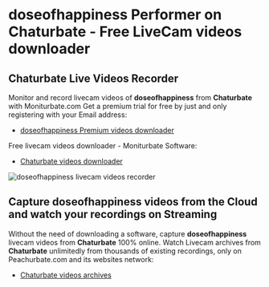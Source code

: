 # doseofhappiness Performer on Chaturbate - Free LiveCam videos downloader

## Chaturbate Live Videos Recorder

Monitor and record livecam videos of **doseofhappiness** from **Chaturbate** with Moniturbate.com
Get a premium trial for free by just and only registering with your Email address:
* [doseofhappiness Premium videos downloader](https://moniturbate.com/request-demo-licence-key.html)

Free livecam videos downloader - Moniturbate Software:
* [Chaturbate videos downloader](https://moniturbate.com/moniturbate-download-software.html)

![doseofhappiness livecam videos recorder](https://peachurnet.com/templates/moniturbate-software.png)


## Capture doseofhappiness videos from the Cloud and watch your recordings on Streaming

Without the need of downloading a software, capture **doseofhappiness** livecam videos from **Chaturbate** 100% online.
Watch Livecam archives from **Chaturbate** unlimitedly from thousands of existing recordings, only on Peachurbate.com and its websites network:
* [Chaturbate videos archives](https://peachurnet.com/)